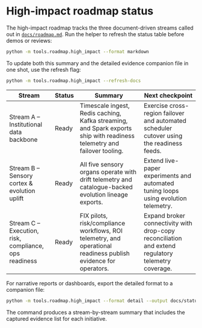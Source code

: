 # High-impact roadmap status

The high-impact roadmap tracks the three document-driven streams called out in
[`docs/roadmap.md`](../roadmap.md). Run the helper to refresh the status table
before demos or reviews:

```bash
python -m tools.roadmap.high_impact --format markdown
```

To update both this summary and the detailed evidence companion file in one
shot, use the refresh flag:

```bash
python -m tools.roadmap.high_impact --refresh-docs
```

<!-- HIGH_IMPACT_SUMMARY:START -->
| Stream | Status | Summary | Next checkpoint |
| --- | --- | --- | --- |
| Stream A – Institutional data backbone | Ready | Timescale ingest, Redis caching, Kafka streaming, and Spark exports ship with readiness telemetry and failover tooling. | Exercise cross-region failover and automated scheduler cutover using the readiness feeds. |
| Stream B – Sensory cortex & evolution uplift | Ready | All five sensory organs operate with drift telemetry and catalogue-backed evolution lineage exports. | Extend live-paper experiments and automated tuning loops using evolution telemetry. |
| Stream C – Execution, risk, compliance, ops readiness | Ready | FIX pilots, risk/compliance workflows, ROI telemetry, and operational readiness publish evidence for operators. | Expand broker connectivity with drop-copy reconciliation and extend regulatory telemetry coverage. |
<!-- HIGH_IMPACT_SUMMARY:END -->

For narrative reports or dashboards, export the detailed format to a companion
file:

```bash
python -m tools.roadmap.high_impact --format detail --output docs/status/high_impact_roadmap_detail.md
```

The command produces a stream-by-stream summary that includes the captured
evidence list for each initiative.
